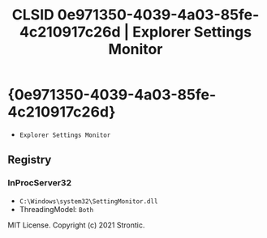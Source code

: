 ﻿---
title: "CLSID 0e971350-4039-4a03-85fe-4c210917c26d | Explorer Settings Monitor"
excerpt: What is COM-Object CLSID 0e971350-4039-4a03-85fe-4c210917c26d?
---

# {0e971350-4039-4a03-85fe-4c210917c26d}

* `Explorer Settings Monitor`

## Registry


### InProcServer32

* `C:\Windows\system32\SettingMonitor.dll`
* ThreadingModel: `Both`

MIT License. Copyright (c) 2021 Strontic.



